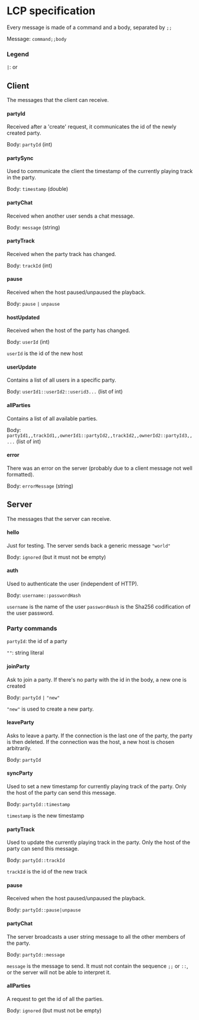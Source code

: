 # LCP specification

Every message is made of a command and a body, separated by `;;`

Message: `command;;body`

### Legend

`|`: or

## Client

The messages that the client can receive.

#### partyId

Received after a 'create' request, it communicates the id of the newly created party.

Body: `partyId` (int)

#### partySync

Used to communicate the client the timestamp of the currently playing track in the party.

Body: `timestamp` (double)

#### partyChat

Received when another user sends a chat message.

Body: `message` (string)

#### partyTrack

Received when the party track has changed.

Body: `trackId` (int)

#### pause

Received when the host paused/unpaused the playback.

Body: `pause` `|` `unpause`

#### hostUpdated

Received when the host of the party has changed.

Body: `userId` (int)

`userId` is the id of the new host

#### userUpdate

Contains a list of all users in a specific party.

Body: `userId1::userId2::userid3...` (list of int)

#### allParties

Contains a list of all available parties.

Body: `partyId1,,trackId1,,ownerId1::partyId2,,trackId2,,ownerId2::partyId3,,...` (list of int)

#### error

There was an error on the server (probably due to a client message not well formatted).

Body: `errorMessage` (string)

## Server

The messages that the server can receive.

#### hello

Just for testing. The server sends back a generic message `"world"`

Body: `ignored` (but it must not be empty)

#### auth

Used to authenticate the user (independent of HTTP).

Body: `username::passwordHash`

`username` is the name of the user
`passwordHash` is the Sha256 codification of the user password.

### Party commands

`partyId`: the id of a party

`""`: string literal

#### joinParty

Ask to join a party. If there's no party with the id in the body, a new one is created

Body: `partyId` `|` `"new"`

`"new"` is used to create a new party.

#### leaveParty

Asks to leave a party. If the connection is the last one of the party, the party is then deleted. If the connection was
the host, a new host is chosen arbitrarily.

Body: `partyId`

#### syncParty

Used to set a new timestamp for currently playing track of the party.
Only the host of the party can send this message.

Body: `partyId::timestamp`

`timestamp` is the new timestamp

#### partyTrack

Used to update the currently playing track in the party.
Only the host of the party can send this message.

Body: `partyId::trackId`

`trackId` is the id of the new track

#### pause

Received when the host paused/unpaused the playback.

Body: `partyId::pause|unpause`

#### partyChat

The server broadcasts a user string message to all the other members of the party.

Body: `partyId::message`

`message` is the message to send. It must not contain the sequence `;;` or `::`, or the server will not be able to
interpret it.

#### allParties

A request to get the id of all the parties.

Body: `ignored` (but must not be empty)